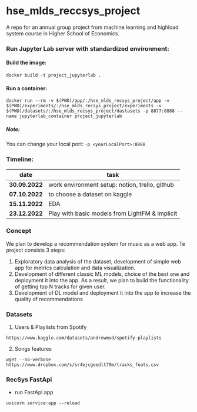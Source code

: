 # hse_mlds_reccsys_project
A repo for an annual group project from machine learning and highload system course in Higher School of Economics.

### Run Jupyter Lab server with standardized environment:
#### Build the image:
`docker build -t project_jupyterlab .`
#### Run a container:
`docker run --rm -v $(PWD)/app/:/hse_mlds_recsys_project/app -v $(PWD)/experiments/:/hse_mlds_recsys_project/experiments -v $(PWD)/datasets/:/hse_mlds_recsys_project/dastasets -p 8877:8888 --name jupyterlab_container project_jupyterlab`
##### Note:
You can change your local port: `-p <yourLocalPort>:8888` 

### Timeline:

|date   |task   |
|-------|-------|
|**30.09.2022**|work environment setup: notion, trello, github|
|**07.10.2022**|to choose a dataset on kaggle|
|**15.11.2022**|EDA|
|**23.12.2022**|Play with basic models from LightFM & implicit|

### Concept
We plan to develop a recommendation system for music as a web app. 
Te project consists 3 steps:
1. Exploratory data analysis of the dataset, development of 
   simple web app for metrics calculation and data visualization. 
2. Development of different classic ML models, choice of the best one 
   and deployment it into the app. As a result, we plan to build 
   the functionality of getting top N tracks for given user.
3. Development of DL model and deployment it into the app to increase 
   the quality of recommendations
   
### Datasets
1. Users & Playlists from Spotify

`https://www.kaggle.com/datasets/andrewmvd/spotify-playlists`

2. Songs features

`wget --no-verbose https://www.dropbox.com/s/sr4ejcgeedlt79m/tracks_feats.csv`

### RecSys FastApi

- run FastApi app

``uvicorn service:app --reload ``